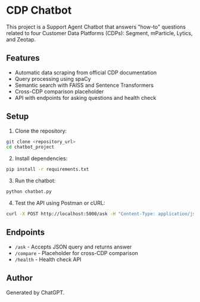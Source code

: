 # CDP Chatbot

This project is a Support Agent Chatbot that answers "how-to" questions related to four Customer Data Platforms (CDPs): Segment, mParticle, Lytics, and Zeotap.

## Features
- Automatic data scraping from official CDP documentation
- Query processing using spaCy
- Semantic search with FAISS and Sentence Transformers
- Cross-CDP comparison placeholder
- API with endpoints for asking questions and health check

## Setup

1. Clone the repository:
```bash
git clone <repository_url>
cd chatbot_project
```

2. Install dependencies:
```bash
pip install -r requirements.txt
```

3. Run the chatbot:
```bash
python chatbot.py
```

4. Test the API using Postman or cURL:
```bash
curl -X POST http://localhost:5000/ask -H "Content-Type: application/json" -d '{"query": "How do I set up a new source in Segment?"}'
```

## Endpoints
- `/ask` - Accepts JSON query and returns answer
- `/compare` - Placeholder for cross-CDP comparison
- `/health` - Health check API

## Author
Generated by ChatGPT.